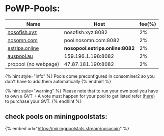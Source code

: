 # PoWP-Pools:

| Name                                               | Host                             | fee(%) |
| -------------------------------------------------- | -------------------------------- | ------ |
| [nosofish.xyz](https://info.nosofish.xyz/)         | nosofish.xyz:8082                | 2%     |
| [nosomn.com](https://nosomn.com/?page\_id=507)     | pool.nosomn.com:8082             | 2%     |
| [estripa.online](https://infopool.estripa.online/) | **nosopool.estripa.online:8082** | 2%     |
| [auspool.au](https://auspool.au/)                  | 159.196.1.198:8082               | 2%     |
| propool (no webpage)                               | 47.87.181.190:8082               | 2%     |

{% hint style="info" %}
Pools come preconfigured in consominer2 so you don't have to add them automatically
{% endhint %}

{% hint style="warning" %}
Please note that to run your own pool you have to own a GVT + A vote must happen for your pool to get listed refer [(here)](broken-reference) to purchase your GVT.
{% endhint %}

## check pools on miningpoolstats:

{% embed url="https://miningpoolstats.stream/nosocoin" %}
